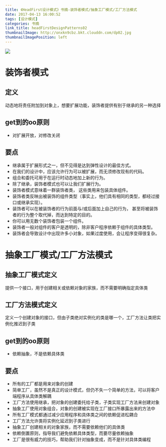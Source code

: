 ```yaml
---
title: 《HeadFirst设计模式》书摘-装饰者模式/抽象工厂模式/工厂方法模式
date: 2017-04-13 16:00:52
tags: [设计模式]
categories: 书摘
link_title: headFirstDesignPatterns02
thumbnailImage: http://onxkn9cbz.bkt.clouddn.com/dp02.jpg
thumbnailImagePosition: left
---
```

<!-- toc -->
<!-- more -->
![](http://onxkn9cbz.bkt.clouddn.com/dp02.jpg)
# 装饰者模式
## 定义
动态地将责任附加到对象上，想要扩展功能，装饰者提供有别于继承的另一种选择

## get到的oo原则
- 对扩展开放，对修改关闭

## 要点
- 继承属于扩展形式之一，但不见得是达到弹性设计的最佳方式。
- 在我们的设计中，应该允许行为可以被扩展，而无须修改现有的代码。
- 组合和委托可用于在运行时动态地加上新的行为。
- 除了继承，装饰者模式也可以让我们扩展行为。
- 装饰者模式意味着一群装饰者类， 这些类用来包装具体组件。
- 装饰者类反映出被装饰的组件类型（事实上，他们具有相同的类型，都经过接口或继承实现）。
- 装饰者可以在被装饰者的行为前面与/或后面加上自己的行为， 甚至将被装饰者的行为整个取代掉，而达到特定的目的。
- 你可以用无数个装饰者包装一个组件。
- 装饰者一般对组件的客户是透明的，除非客户程序依赖于组件的具体类型。
- 装饰者会导致设计中出现许多小对象，如果过度使用，会让程序变得很复杂。

# 抽象工厂模式/工厂方法模式
## 抽象工厂模式定义
提供一个接口，用于创建相关或依赖对象的家族，而不需要明确指定具体类
## 工厂方法模式定义
定义一个创建对象的接口，但由子类绝对实例化的类是哪一个，工厂方法让类把实例化推迟到子类

## get到的oo原则
- 依赖抽象，不是依赖具体类

## 要点
- 所有的工厂都是用来对象的创建
- 简单工厂，虽然不是真正的设计模式，但仍不失一个简单的方法，可以将客户端程序从具体类解耦
- 工厂方法使用继承，把对象的创建委托给子类，子类实现工厂方法来创建对象
- 抽象工厂使用对象组合，对象的创建被实现在工厂接口所暴露出来的方法中
- 所有工厂模式都通过减少应用程序和具体类之间的依赖促进松耦合
- 工厂方法允许类将实例化延迟到子类进行
- 抽象工厂创建相关的对象家族，而不需要依赖他们的具体类
- 依赖倒置原则，指导我们避免依赖具体类型，而要尽量依赖抽象
- 工厂是很有威力的技巧，帮助我们针对抽象变成，而不是针对具体类编程
